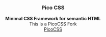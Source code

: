 <h3 align="center">Pico CSS</h3>

<p align="center">
  <strong>Minimal CSS Framework for semantic HTML</strong><br>
  This is a PicoCSS Fork<br>
  <a href="https://picocss.com/">PicoCSS</a>
</p>
